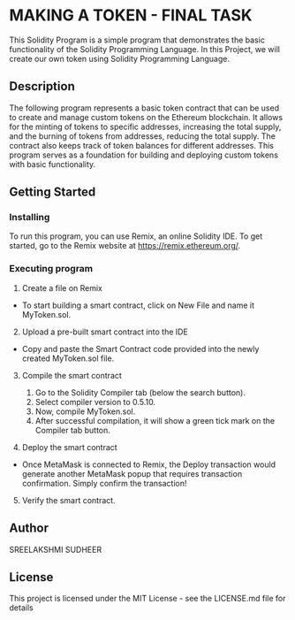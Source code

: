 # MAKING A TOKEN - FINAL TASK
This Solidity Program is a simple program that demonstrates the basic functionality of the Solidity Programming Language.
In this Project, we will create our own token using Solidity Programming Language.


## Description
The following program represents a basic token contract that can be used to create and manage custom tokens on the Ethereum blockchain. It allows for the minting of tokens to specific addresses, increasing the total supply, and the burning of tokens from addresses, reducing the total supply. The contract also keeps track of token balances for different addresses. This program serves as a foundation for building and deploying custom tokens with basic functionality.


## Getting Started

### Installing
To run this program, you can use Remix, an online Solidity IDE. To get started, go to the Remix website at https://remix.ethereum.org/.

### Executing program
1. Create a file on Remix
  * To start building a smart contract, click on New File and name it MyToken.sol.

2. Upload a pre-built smart contract into the IDE
  * Copy and paste the Smart Contract code provided into the newly created MyToken.sol file.

3. Compile the smart contract
   1. Go to the Solidity Compiler tab (below the search button).
   2. Select compiler version to 0.5.10.
   3. Now, compile MyToken.sol.
   4. After successful compilation, it will show a green tick mark on the Compiler tab button.

4. Deploy the smart contract
 * Once MetaMask is connected to Remix, the Deploy transaction would generate another MetaMask popup that requires transaction confirmation. Simply confirm the transaction!

5. Verify the smart contract.


## Author
SREELAKSHMI SUDHEER


## License
This project is licensed under the MIT License - see the LICENSE.md file for details

